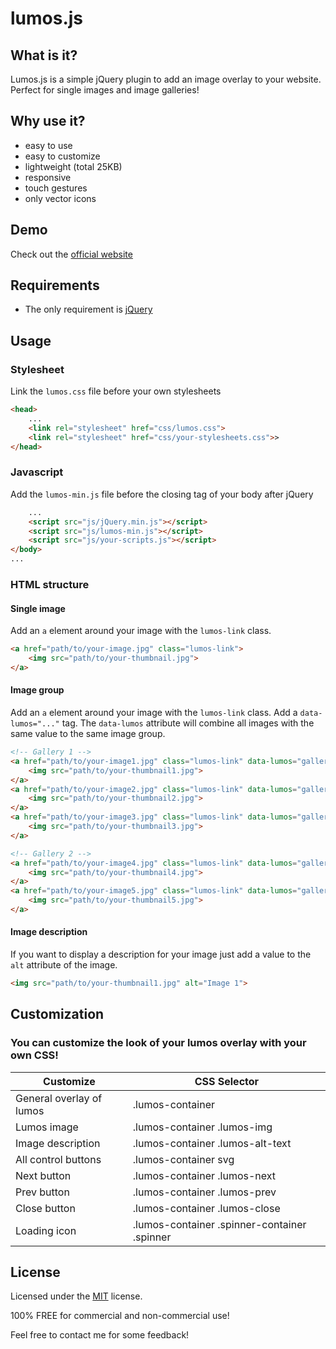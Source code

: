 # lumos.js

## What is it?

Lumos.js is a simple jQuery plugin to add an image overlay to your website.
Perfect for single images and image galleries!

## Why use it?

* easy to use
* easy to customize
* lightweight (total 25KB)
* responsive
* touch gestures
* only vector icons

## Demo

Check out the [official website](https://lumos.oliverschwendener.ch)

## Requirements

* The only requirement is [jQuery](https://jquery.com/)

## Usage

### Stylesheet

Link the `lumos.css` file before your own stylesheets

``` html
<head>
    ...
    <link rel="stylesheet" href="css/lumos.css">
    <link rel="stylesheet" href="css/your-stylesheets.css">>
</head>
```

### Javascript

Add the `lumos-min.js` file before the closing tag of your body after jQuery

``` html
    ...
    <script src="js/jQuery.min.js"></script>
    <script src="js/lumos-min.js"></script>
    <script src="js/your-scripts.js"></script>
</body>
...
```

### HTML structure

#### Single image

Add an `a` element around your image with the `lumos-link` class.

``` html
<a href="path/to/your-image.jpg" class="lumos-link">
    <img src="path/to/your-thumbnail.jpg">
</a>
```

#### Image group

Add an `a` element around your image with the `lumos-link` class. Add a `data-lumos="..."` tag. The `data-lumos` attribute will combine all images with the same value to the same image group.

``` html
<!-- Gallery 1 -->
<a href="path/to/your-image1.jpg" class="lumos-link" data-lumos="gallery1">
    <img src="path/to/your-thumbnail1.jpg">
</a>
<a href="path/to/your-image2.jpg" class="lumos-link" data-lumos="gallery1">
    <img src="path/to/your-thumbnail2.jpg">
</a>
<a href="path/to/your-image3.jpg" class="lumos-link" data-lumos="gallery1">
    <img src="path/to/your-thumbnail3.jpg">
</a>

<!-- Gallery 2 -->
<a href="path/to/your-image4.jpg" class="lumos-link" data-lumos="gallery2">
    <img src="path/to/your-thumbnail4.jpg">
</a>
<a href="path/to/your-image5.jpg" class="lumos-link" data-lumos="gallery2">
    <img src="path/to/your-thumbnail5.jpg">
</a>
```

#### Image description

If you want to display a description for your image just add a value to the `alt` attribute of the image.

``` html
<img src="path/to/your-thumbnail1.jpg" alt="Image 1">
```

## Customization

### You can customize the look of your lumos overlay with your own CSS!

|Customize|CSS Selector|
|-----|-----|
|General overlay of lumos|.lumos-container|
|Lumos image|.lumos-container .lumos-img|
|Image description|.lumos-container .lumos-alt-text|
|All control buttons|.lumos-container svg|
|Next button|.lumos-container .lumos-next|
|Prev button|.lumos-container .lumos-prev|
|Close button|.lumos-container .lumos-close|
|Loading icon|.lumos-container .spinner-container .spinner|

## License

Licensed under the [MIT](LICENSE.md) license.

100% FREE for commercial and non-commercial use!

Feel free to contact me for some feedback!
